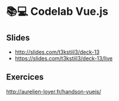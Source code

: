 # 📚💻 Codelab Vue.js

## Slides 

* http://slides.com/t3kstiil3/deck-13
* https://slides.com/t3kstiil3/deck-13/live

## Exercices 

http://aurelien-loyer.fr/handson-vuejs/
